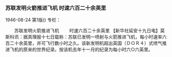### 苏联发明火箭推进飞机  时速六百二十余英里

1946-08-24
第1版()
专栏：

　　苏联发明火箭推进飞机
　　时速六百二十余英里
    【新华社延安十九日电】莫斯科讯：据真理报十七日载称：苏联已发明一喷射与火箭推进飞机，每小时速率六百二十余英里，并可飞行数小时之久。该新发明机超出英国（ＤＯＲ４）式喷气推进飞机的原来的世界纪录。按该机去年十一月的纪录为每小时六○六英里。
